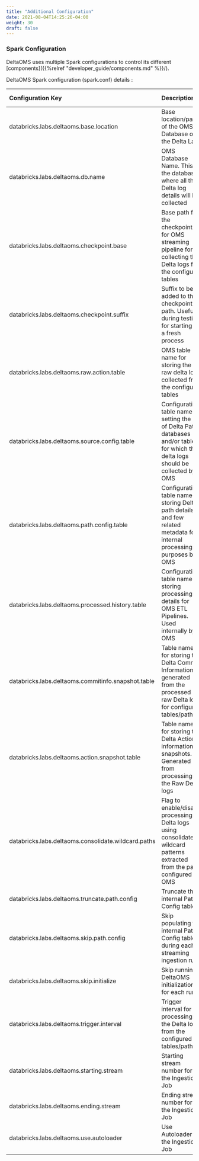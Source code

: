 ```yaml
---
title: "Additional Configuration"
date: 2021-08-04T14:25:26-04:00
weight: 30
draft: false
---
```


### Spark Configuration

DeltaOMS uses multiple Spark configurations to control its different [components]({{%relref "developer_guide/components.md" %}}/).

DeltaOMS Spark configuration (spark.conf) details :

| Configuration Key | Description | Required | Example | Default Value | Applies to components |
| :----------- | :----------- | ----------- | ----------- | ----------- | -------------------- |
| databricks.labs.deltaoms.base.location      | Base location/path of the OMS Database on the Delta Lake  | Y | dbfs:/spark-warehouse/oms.db, /tmp/spark-warehouse/oms.db | None | All |
| databricks.labs.deltaoms.db.name   | OMS Database Name. This is the database where all the Delta log details will be collected | Y | oms.db | None | All |
| databricks.labs.deltaoms.checkpoint.base  | Base path for the checkpoints for OMS streaming pipeline for collecting the Delta logs for the configured tables | Y | dbfs:/_oms_checkpoints/ | None | Ingestion |
| databricks.labs.deltaoms.checkpoint.suffix   | Suffix to be added to the checkpoint path. Useful during testing for starting off a fresh process | Y | _1234 | None | Ingestion |
| databricks.labs.deltaoms.raw.action.table   | OMS table name for storing the raw delta logs collected from the configured tables | N | oms_raw_actions | rawactions | Initialization |
| databricks.labs.deltaoms.source.config.table   | Configuration table name for setting the list of Delta Path, databases and/or tables for which the delta logs should be collected by OMS | N | oms_source_config | sourceconfig | Initialization |
| databricks.labs.deltaoms.path.config.table   | Configuration table name for storing Delta path details and few related metadata for internal processing purposes by OMS | N | oms_path_config | pathconfig | Initialization |
| databricks.labs.deltaoms.processed.history.table   | Configuration table name for storing processing details for OMS ETL Pipelines. Used internally by OMS | N | oms_processed_history | processedhistory | Initialization |
| databricks.labs.deltaoms.commitinfo.snapshot.table   | Table name for storing the Delta Commit Information generated from the processed raw Delta logs for configured tables/paths | N | oms_commitinfo_snapshots | commitinfosnapshots | Initialization |
| databricks.labs.deltaoms.action.snapshot.table  | Table name for storing the Delta Actions information snapshots. Generated from processing the Raw Delta logs | N | oms_action_snapshots | actionsnapshots | Initialization |
| databricks.labs.deltaoms.consolidate.wildcard.paths   | Flag to enable/disable processing Delta logs using consolidated wildcard patterns extracted from the path configured for OMS | N | false | true | Ingestion |
| databricks.labs.deltaoms.truncate.path.config   | Truncate the internal Path Config table  | N | false | false | Configuration |
| databricks.labs.deltaoms.skip.path.config   | Skip populating the internal Path Config tables during each streaming ingestion run  | N | true | false | Ingestion |
| databricks.labs.deltaoms.skip.initialize   | Skip running DeltaOMS initialization for each run  | N | true | false | Configuration, Ingestion  |
| databricks.labs.deltaoms.trigger.interval   | Trigger interval for processing the Delta logs from the configured tables/paths  | N | 30s | Once | Ingestion |
| databricks.labs.deltaoms.starting.stream | Starting stream number for the Ingestion Job | N | 10 | 1 | Ingestion |
| databricks.labs.deltaoms.ending.stream | Ending stream number for the Ingestion Job | N | 30 | 50 | Ingestion |
| databricks.labs.deltaoms.use.autoloader | Use Autoloader for the Ingestion Job | N | false | true | Ingestion |
